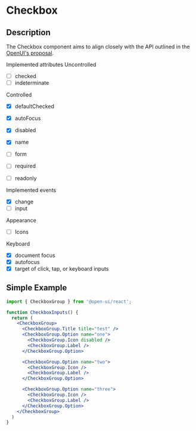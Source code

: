 # Checkbox

## Description

The Checkbox component aims to align closely with the API outlined in the [OpenUI's proposal](https://open-ui.org/components/checkbox).

Implemented attributes
Uncontrolled
- [ ] checked
- [ ] indeterminate
  
Controlled
- [x] defaultChecked
- [x] autoFocus
- [x] disabled
- [x] name

- [ ] form
- [ ] required
- [ ] readonly

Implemented events
- [x] change
- [ ] input

Appearance
- [ ] Icons

Keyboard
- [x] document focus
- [x] autofocus
- [x] target of click, tap, or keyboard inputs

## Simple Example

```jsx
import { CheckboxGroup } from '@open-ui/react';

function CheckboxInputs() {
  return (
    <CheckboxGroup>
      <CheckboxGroup.Title title="test" />
      <CheckboxGroup.Option name="one">
        <CheckboxGroup.Icon disabled />
        <CheckboxGroup.Label />
      </CheckboxGroup.Option>

      <CheckboxGroup.Option name="two">
        <CheckboxGroup.Icon />
        <CheckboxGroup.Label />
      </CheckboxGroup.Option>

      <CheckboxGroup.Option name="three">
        <CheckboxGroup.Icon />
        <CheckboxGroup.Label />
      </CheckboxGroup.Option>
    </CheckboxGroup>
  ) 
}
```

